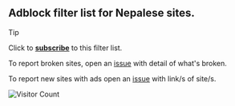 ## Adblock filter list for Nepalese sites. 

>[!TIP]
Click to [**subscribe**](https://subscribe.adblockplus.org/?location=https://raw.githubusercontent.com/nehubuser/Nepal-Filters/master/Nepal%20Filters.txt&title=Nepal%20Filters) to this filter list.  


To report broken sites, open an [issue](https://github.com/nehubuser/Nepal-Filters/issues/new?template=broken-site-report.md) with detail of what's broken. 

To report new sites with ads open an [issue](https://github.com/nehubuser/Nepal-Filters/issues/new?template=suggest-sites-with-ads-.md) with link/s of site/s. 


![Visitor Count](https://profile-counter.glitch.me/nehubuser/count.svg) 
